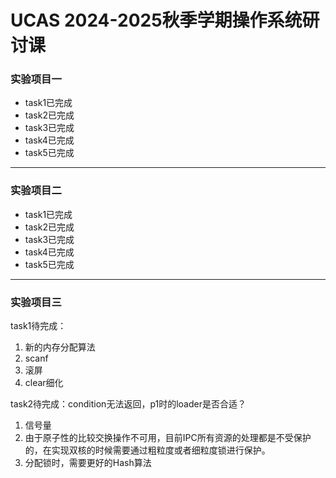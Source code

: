 # UCAS 2024-2025秋季学期操作系统研讨课

### 实验项目一
- task1已完成
- task2已完成
- task3已完成
- task4已完成
- task5已完成
----

### 实验项目二

- task1已完成
- task2已完成
- task3已完成
- task4已完成
- task5已完成
----

### 实验项目三

task1待完成：
1. 新的内存分配算法
2. scanf
3. 滚屏
4. clear细化

task2待完成：condition无法返回，p1时的loader是否合适？
1. 信号量
2. 由于原子性的比较交换操作不可用，目前IPC所有资源的处理都是不受保护的，在实现双核的时候需要通过粗粒度或者细粒度锁进行保护。
3. 分配锁时，需要更好的Hash算法